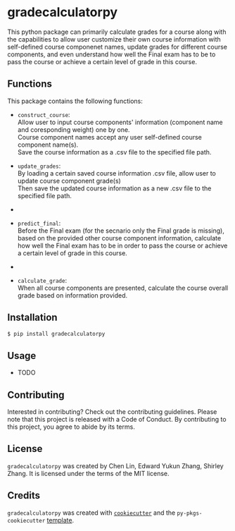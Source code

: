# gradecalculatorpy

This python package can primarily calculate grades for a course along with the capabilities to allow user customize their own course information with self-defined course componenet names, update grades for different course components, and even understand how well the Final exam has to be to pass the course or achieve a certain level of grade in this course.

## Functions

This package contains the following functions:

- `construct_course`: <br>Allow user to input course components' information (component name and coresponding weight) one by one.<br>Course component names accept any user self-defined course component name(s).<br>Save the course information as a .csv file to the specified file path.

- `update_grades`: <br>By loading a certain saved course information .csv file, allow user to update course component grade(s) <br> Then save the updated course information as a new .csv file to the specified file path.
- 
- `predict_final`: <br>Before the Final exam (for the secnario only the Final grade is missing), based on the provided other course component information, calculate how well the Final exam has to be in order to pass the course or achieve a certain level of grade in this course.
- 
- `calculate_grade`: <br>When all course components are presented, calculate the course overall grade based on information provided.

## Installation

```bash
$ pip install gradecalculatorpy
```

## Usage

- TODO

## Contributing

Interested in contributing? Check out the contributing guidelines. Please note that this project is released with a Code of Conduct. By contributing to this project, you agree to abide by its terms.

## License

`gradecalculatorpy` was created by Chen Lin, Edward Yukun Zhang, Shirley Zhang. It is licensed under the terms of the MIT license.

## Credits

`gradecalculatorpy` was created with [`cookiecutter`](https://cookiecutter.readthedocs.io/en/latest/) and the `py-pkgs-cookiecutter` [template](https://github.com/py-pkgs/py-pkgs-cookiecutter).
